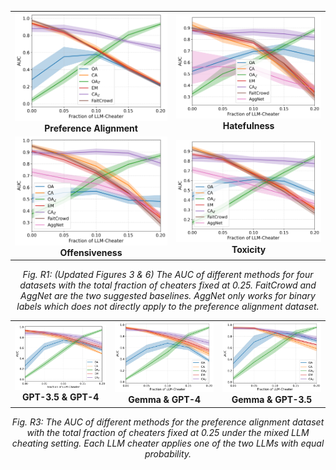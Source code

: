 <table>
  <tr>
    <td align="center">
      <img src="detect_preference_gpt4_updated.png" alt="Preference Alignment" width="700"><br>
      <strong>Preference Alignment</strong>
    </td>
    <td align="center">
      <img src="detect_hateful_gpt4_updated.png" alt="Hatefulness" width="700"><br>
      <strong>Hatefulness</strong>
    </td>
  </tr>
  <tr>
    <td align="center">
      <img src="detect_offensive_gpt4_updated.png" alt="Offensiveness" width="700"><br>
      <strong>Offensiveness</strong>
    </td>
    <td align="center">
      <img src="detect_toxic_gpt4_updated.png" alt="Toxicity" width="700"><br>
      <strong>Toxicity</strong>
    </td>
  </tr>
</table>

<p align="center"><em>Fig. R1: (Updated Figures 3 & 6) The AUC of different methods for four datasets with the total fraction of cheaters fixed at 0.25. FaitCrowd and AggNet are the two suggested baselines. AggNet only works for binary labels which does not directly apply to the preference alignment dataset.</em></p>


<table>
  <tr>
    <td align="center">
      <img src="detect_preference_gpt3_gpt4.png" alt="Preference Alignment" width="500"><br>
      <strong>GPT-3.5 & GPT-4</strong>
    </td>
    <td align="center">
      <img src="detect_preference_gemma_gpt4.png" alt="Hatefulness" width="500"><br>
      <strong>Gemma & GPT-4</strong>
    </td>
    <td align="center">
      <img src="detect_preference_gemma_gpt3.png" alt="Hatefulness" width="500"><br>
      <strong>Gemma & GPT-3.5</strong>
    </td>
  </tr>
</table>

<p align="center"><em>Fig. R3: The AUC of different methods for the preference alignment dataset with the total fraction of cheaters fixed at 0.25 under the mixed LLM cheating setting. Each LLM cheater applies one of the two LLMs with equal probability.</em></p>
